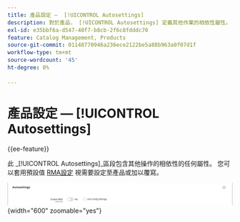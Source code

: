 ```yaml
---
title: 產品設定 —  [!UICONTROL Autosettings]
description: 對於產品， [!UICONTROL Autosettings] 定義其他作業的相依性屬性。
exl-id: e35bbf6a-d547-40f7-b8cb-2f6c8fdddc70
feature: Catalog Management, Products
source-git-commit: 01148770946a236ece2122be5a88b963a0f07d1f
workflow-type: tm+mt
source-wordcount: '45'
ht-degree: 0%

---
```


# 產品設定 —  [!UICONTROL Autosettings]

{{ee-feature}}

此 _[!UICONTROL Autosettings]_區段包含其他操作的相依性的任何屬性。 您可以套用預設值 [RMA設定](../stores-purchase/rma-configure.md) 視需要設定至產品或加以覆寫。

![自動設定](./assets/product-autosettings.png){width="600" zoomable="yes"}
